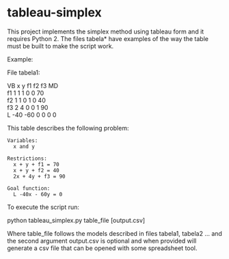 # tableau-simplex

This project implements the simplex method using tableau form and it requires Python 2.
The files tabela* have examples of the way the table must be built to make the script work.

Example:

File tabela1:

  VB x y f1 f2 f3 MD</br>
  f1 1 1 1 0 0 70</br>
  f2 1 1 0 1 0 40</br>
  f3 2 4 0 0 1 90</br>
  L -40 -60 0 0 0 0
    
  This table describes the following problem:
    
    Variables:
      x and y
    
    Restrictions:
      x + y + f1 = 70
      x + y + f2 = 40
      2x + 4y + f3 = 90
    
    Goal function:
      L -40x - 60y = 0

To execute the script run:

  python tableau_simplex.py table_file [output.csv]

Where table_file follows the models described in files tabela1, tabela2 ... and the second argument output.csv is optional and when provided will generate a csv file that can be opened with some spreadsheet tool.
